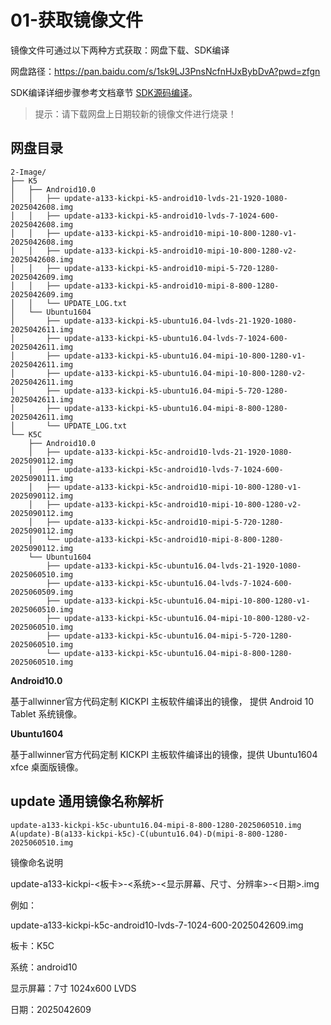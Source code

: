# 01-获取镜像文件

镜像文件可通过以下两种方式获取：网盘下载、SDK编译

网盘路径：https://pan.baidu.com/s/1sk9LJ3PnsNcfnHJxBybDvA?pwd=zfgn

SDK编译详细步骤参考文档章节 [SDK源码编译](../04-SDK编译/)。

> 提示：请下载网盘上日期较新的镜像文件进行烧录！



## 网盘目录

``` 
2-Image/
├── K5
│   ├── Android10.0
│   │   ├── update-a133-kickpi-k5-android10-lvds-21-1920-1080-2025042608.img
│   │   ├── update-a133-kickpi-k5-android10-lvds-7-1024-600-2025042608.img
│   │   ├── update-a133-kickpi-k5-android10-mipi-10-800-1280-v1-2025042608.img
│   │   ├── update-a133-kickpi-k5-android10-mipi-10-800-1280-v2-2025042608.img
│   │   ├── update-a133-kickpi-k5-android10-mipi-5-720-1280-2025042609.img
│   │   ├── update-a133-kickpi-k5-android10-mipi-8-800-1280-2025042609.img
│   │   └── UPDATE_LOG.txt
│   └── Ubuntu1604
│       ├── update-a133-kickpi-k5-ubuntu16.04-lvds-21-1920-1080-2025042611.img
│       ├── update-a133-kickpi-k5-ubuntu16.04-lvds-7-1024-600-2025042611.img
│       ├── update-a133-kickpi-k5-ubuntu16.04-mipi-10-800-1280-v1-2025042611.img
│       ├── update-a133-kickpi-k5-ubuntu16.04-mipi-10-800-1280-v2-2025042611.img
│       ├── update-a133-kickpi-k5-ubuntu16.04-mipi-5-720-1280-2025042611.img
│       ├── update-a133-kickpi-k5-ubuntu16.04-mipi-8-800-1280-2025042611.img
│       └── UPDATE_LOG.txt
└── K5C
    ├── Android10.0
    │   ├── update-a133-kickpi-k5c-android10-lvds-21-1920-1080-2025090112.img
    │   ├── update-a133-kickpi-k5c-android10-lvds-7-1024-600-2025090111.img
    │   ├── update-a133-kickpi-k5c-android10-mipi-10-800-1280-v1-2025090112.img
    │   ├── update-a133-kickpi-k5c-android10-mipi-10-800-1280-v2-2025090112.img
    │   ├── update-a133-kickpi-k5c-android10-mipi-5-720-1280-2025090112.img
    │   └── update-a133-kickpi-k5c-android10-mipi-8-800-1280-2025090112.img
    └── Ubuntu1604
        ├── update-a133-kickpi-k5c-ubuntu16.04-lvds-21-1920-1080-2025060510.img
        ├── update-a133-kickpi-k5c-ubuntu16.04-lvds-7-1024-600-2025060509.img
        ├── update-a133-kickpi-k5c-ubuntu16.04-mipi-10-800-1280-v1-2025060510.img
        ├── update-a133-kickpi-k5c-ubuntu16.04-mipi-10-800-1280-v2-2025060510.img
        ├── update-a133-kickpi-k5c-ubuntu16.04-mipi-5-720-1280-2025060510.img
        └── update-a133-kickpi-k5c-ubuntu16.04-mipi-8-800-1280-2025060510.img
```

**Android10.0**

基于allwinner官方代码定制 KICKPI 主板软件编译出的镜像， 提供 Android 10 Tablet 系统镜像。

**Ubuntu1604**

基于allwinner官方代码定制 KICKPI 主板软件编译出的镜像，提供 Ubuntu1604 xfce 桌面版镜像。



## update 通用镜像名称解析

```
update-a133-kickpi-k5c-ubuntu16.04-mipi-8-800-1280-2025060510.img
A(update)-B(a133-kickpi-k5c)-C(ubuntu16.04)-D(mipi-8-800-1280-2025060510.img
```



镜像命名说明

update-a133-kickpi-<板卡>-<系统>-<显示屏幕、尺寸、分辨率>-<日期>.img

例如：

update-a133-kickpi-k5c-android10-lvds-7-1024-600-2025042609.img

板卡：K5C

系统：android10

显示屏幕：7寸 1024x600 LVDS

日期：2025042609

